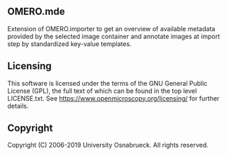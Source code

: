   OMERO.mde 
  ---------------------

  Extension of OMERO.importer to get an overview of available metadata provided by the selected image container and annotate images at import step by standardized key-value templates. 

  
     
 

  Licensing
  ---------

  This software is licensed under the terms of the GNU General Public
  License (GPL), the full text of which can be found in
  the top level LICENSE.txt. See https://www.openmicroscopy.org/licensing/
  for further details.


  Copyright
  ---------

  Copyright (C) 2006-2019 University Osnabrueck. All rights reserved.
